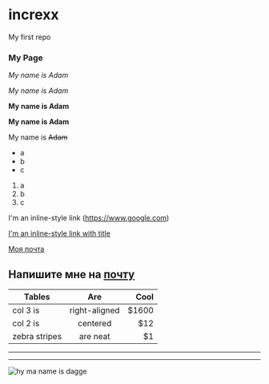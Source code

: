 # increxx
My first repo

### My Page

_My name is Adam_

*My name is Adam*

**My name is Adam**

__My name is Adam__

My name is ~~Adam~~


* a
* b
* c


1. a
2. b
3. c


I'm an inline-style link (https://www.google.com)

[I'm an inline-style link with title](https://www.google.com "Google's Homepage")

[Моя почта](mailto:incr9dible@gmail.com)

Напишите мне на [почту](mailto:incr9dible@gmail.com)
------
| Tables        | Are           | Cool  |
| ------------- |:-------------:| -----:|
| col 3 is      | right-aligned | $1600 |
| col 2 is      | centered      |   $12 |
| zebra stripes | are neat      |    $1 |
*******
________

![](http://i0.kym-cdn.com/entries/icons/mobile/000/013/564/doge.jpg "hy ma name is dagge" )



